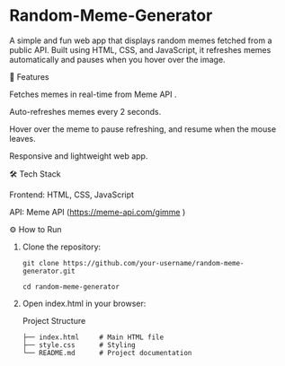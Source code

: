 # Random-Meme-Generator
A simple and fun web app that displays random memes fetched from a public API. Built using HTML, CSS, and JavaScript, it refreshes memes automatically and pauses when you hover over the image.

🚀 Features

Fetches memes in real-time from Meme API
.

Auto-refreshes memes every 2 seconds.

Hover over the meme to pause refreshing, and resume when the mouse leaves.

Responsive and lightweight web app.

🛠️ Tech Stack

Frontend: HTML, CSS, JavaScript

API: Meme API (https://meme-api.com/gimme
)

⚙️ How to Run

1. Clone the repository:

       git clone https://github.com/your-username/random-meme-generator.git

       cd random-meme-generator

2. Open index.html in your browser:
   
   Project Structure
   
       ├── index.html     # Main HTML file
       ├── style.css      # Styling
       └── README.md      # Project documentation

